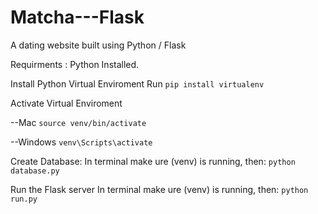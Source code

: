 # Matcha---Flask
A dating website built using Python / Flask

Requirments : Python Installed.

Install Python Virtual Enviroment
Run `pip install virtualenv`

Activate Virtual Enviroment

--Mac
`source venv/bin/activate`

--Windows
`venv\Scripts\activate`

Create Database:
In terminal make ure (venv) is running, then:
`python database.py`

Run the Flask server
In terminal make ure (venv) is running, then:
`python run.py` 


